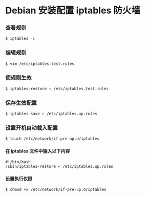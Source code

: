 # Debian 安装配置 iptables 防火墙

### 查看规则
```bash
$ iptables -L
```
### 编辑规则
```bash
$ vim /etc/iptables.test.rules
```
### 使规则生效
```bash
$ iptables-restore < /etc/iptables.test.rules
```
### 保存生效配置
```bash
$ iptables-save > /etc/iptables.up.rules
```
### 设置开机自动载入配置
```bash
$ touch /etc/network/if-pre-up.d/iptables
```
#### 在 iptables 文件中输入以下内容
```shell
#!/bin/bash
/sbin/iptables-restore < /etc/iptables.up.rules
```
#### 设置执行仅限
```bash
$ chmod +x /etc/network/if-pre-up.d/iptables
```
